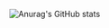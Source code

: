 ![Anurag's GitHub stats](https://github-readme-stats.vercel.app/api?username=anubiskun&show_icons=true&theme=radical)
